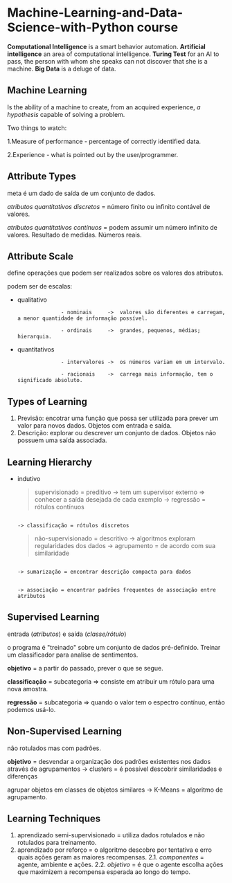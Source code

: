 Machine-Learning-and-Data-Science-with-Python course
=============================

**Computational Intelligence** is a smart behavior automation.
**Artificial intelligence** an area of computational intelligence.
**Turing Test** for an AI to pass, the person with whom she speaks can not discover that she is a machine.
**Big Data** is a deluge of data.

Machine Learning 
-------------------
Is the ability of a machine to create, from an acquired experience, _a hypothesis_ capable of solving a problem.

Two things to watch:

1.Measure of performance - percentage of correctly identified data.

2.Experience - what is pointed out by the user/programmer.

Attribute Types
-------------------
meta é um dado de saída de um conjunto de dados.

_atributos quantitativos discretos_ = número finito ou infinito contável de valores.

_atributos quantitativos contínuos_ = podem assumir um número infinito de valores. Resultado de medidas. Números reais.

Attribute Scale
-------------------
define operações que podem ser realizados sobre os valores dos atributos.

podem ser de escalas:
* qualitativo       

                    - nominais     ->  valores são diferentes e carregam, a menor quantidade de informação possível.

                    - ordinais     ->  grandes, pequenos, médias; hierarquia.
* quantitativos     

                    - intervalores ->  os números variam em um intervalo.

                    - racionais    ->  carrega mais informação, tem o significado absoluto.

Types of Learning
-------------------

1. Previsão: encotrar uma função que possa ser utilizada para prever um valor para novos dados. Objetos com entrada e saída.
2. Descrição: explorar ou descrever um conjunto de dados. Objetos não possuem uma saída associada.

Learning Hierarchy
-------------------
* indutivo

    >supervisionado = preditivo -> tem um supervisor externo => conhecer a saída desejada de cada exemplo -> regressão = rótulos contínuos

                                                                                                           -> classificação = rótulos discretos
                                                                                            
    >não-supervisionado = descritivo -> algoritmos exploram regularidades dos dados -> agrupamento = de acordo com sua similaridade

                                                                                     -> sumarização = encontrar descrição compacta para dados

                                                                                     -> associação = encontrar padrões frequentes de associação entre atributos

Supervised Learning
-------------------
entrada (_atributos_) e saída (_classe/rótulo_)

o programa é "treinado" sobre um conjunto de dados pré-definido. Treinar um classificador para analise de sentimentos.

**objetivo** = a partir do passado, prever o que se segue.

**classificação** = subcategoria => consiste em atribuir um rótulo para uma nova amostra.

**regressão** = subcategoria => quando o valor tem o espectro contínuo, então podemos usá-lo.


Non-Supervised Learning
-------------------
não rotulados mas com padrões.

**objetivo** = desvendar a organização dos padrões existentes nos dados através de agrupamentos -> clusters = é possível descobrir similaridades e diferenças

agrupar objetos em classes de objetos similares -> K-Means = algoritmo de agrupamento.


Learning Techniques
-------------------

1. aprendizado semi-supervisionado = utiliza dados rotulados e não rotulados para treinamento.
2. aprendizado por reforço = o algoritmo descobre por tentativa e erro quais ações geram as maiores recompensas.
        2.1. _componentes_ = agente, ambiente e ações.
        2.2. _objetivo_ = é que o agente escolha ações que maximizem a recompensa esperada ao longo do tempo. 

